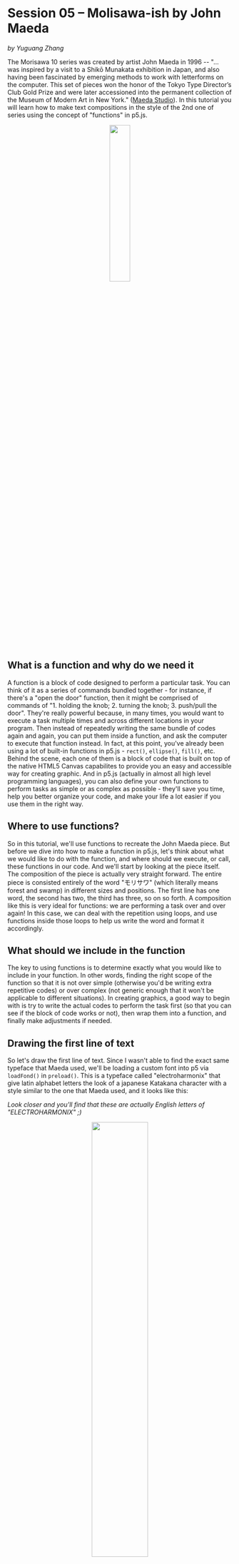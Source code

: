 # Session 05 – Molisawa-ish by John Maeda
*by Yuguang Zhang*

The Morisawa 10 series was created by artist John Maeda in 1996 -- "... was inspired by a visit to a Shikō Munakata exhibition in Japan, and also having been fascinated by emerging methods to work with letterforms on the computer. This set of pieces won the honor of the Tokyo Type Director’s Club Gold Prize and were later accessioned into the permanent collection of the Museum of Modern Art in New York." ([Maeda Studio](https://maedastudio.com/morisawa-10-2016/)). In this tutorial you will learn how to make text compositions in the style of the 2nd one of series using the concept of "functions" in p5.js.

<p align="center">
  <img src="./assets/morisawa_original.jpg" align="middle" width="30%">
</p>

## What is a function and why do we need it
A function is a block of code designed to perform a particular task. You can think of it as a series of commands bundled together - for instance, if there's a "open the door" function, then it might be comprised of commands of "1. holding the knob; 2. turning the knob; 3. push/pull the door". They're really powerful because, in many times, you would want to execute a task multiple times and across different locations in your program. Then instead of repeatedly writing the same bundle of codes again and again, you can put them inside a function, and ask the computer to execute that function instead. In fact, at this point, you've already been using a lot of built-in functions in p5.js - `rect()`, `ellipse()`, `fill()`, etc. Behind the scene, each one of them is a block of code that is built on top of the native HTML5 Canvas capabilites to provide you an easy and accessible way for creating graphic. And in p5.js (actually in almost all high level programming languages), you can also define your own functions to perform tasks as simple or as complex as possible - they'll save you time, help you better organize your code, and make your life a lot easier if you use them in the right way.

## Where to use functions?
So in this tutorial, we'll use functions to recreate the John Maeda piece. But before we dive into how to make a function in p5.js, let's think about what we would like to do with the function, and where should we execute, or call, these functions in our code. And we'll start by looking at the piece itself. The composition of the piece is actually very straight forward. The entire piece is consisted entirely of the word "モリサワ" (which literally means forest and swamp) in different sizes and positions. The first line has one word, the second has two, the third has three, so on so forth. A composition like this is very ideal for functions: we are performing a task over and over again! In this case, we can deal with the repetition using loops, and use functions inside those loops to help us write the word and format it accordingly.

## What should we include in the function
The key to using functions is to determine exactly what you would like to include in your function. In other words, finding the right scope of the function so that it is not over simple (otherwise you'd be writing extra repetitive codes) or over complex (not generic enough that it won't be applicable to different situations). In creating graphics, a good way to begin with is try to write the actual codes to perform the task first (so that you can see if the block of code works or not), then wrap them into a function, and finally make adjustments if needed.

## Drawing the first line of text
So let's draw the first line of text. Since I wasn't able to find the exact same typeface that Maeda used, we'll be loading a custom font into p5 via `loadFond()` in `preload()`. This is a typeface called "electroharmonix" that give latin alphabet letters the look of a japanese Katakana character with a style similar to the one that Maeda used, and it looks like this:

*Look closer and you'll find that these are actually English letters of "ELECTROHARMONIX" ;)*
<p align="center">
  <img src="./assets/electroharmonix.png" align="middle" width="50%">
</p>


```js
    function preload() {
      jFont = loadFont("electroharmonix.ttf")
    }
```

In this particular example, I'm using the word "CODE" to replace "モリサワ". So we have a global variable called `t` at the top (`let t = "code";`). Then we would give the text size variable `tSize` a value of 160 so that the work would go the full width of the canvas, set is using `textSize()`, and use the `textBounds()` function to find the bounding box (bbox) of the word in a particular size, and set the y position of the text using `bbox.h`.

```js
    tSize = 160;
    textSize(tSize);
    bbox = jFont.textBounds(t, 0, 0, tSize);
    text(t, 0, bbox.h);
```
<p align="center">
  <img src="./assets/morisawa_1_line.png" align="middle" width="30%">
</p>

## Drawing the first two lines of text
Similarly, we can draw the second line of text using the same strategy - we basically divided the text size by 2, and draw the text twice using the same set of commands: recalculate the text size, set the text size, recalculate the bounding box, and draw the actual word twice. Notice that we include two variables here, `curX` and `curY`, which stands for the current X and Y positons of the text to be drawn. For the second line, its `curY` value is the actually the height of the first line's bounding box; and we would update the `curX` value before we draw the second word of the second line.

```js
    tSize = 160;
    textSize(tSize);
    bbox = jFont.textBounds(t, 0, 0, tSize);
    text(t, 0, bbox.h); //finish drawing first line of text
  
    curY = bbox.h; //for line 2, set its current Y position using the height of the first line's bounding box

    tSize = tSize / 2;
    textSize(tSize);
    bbox = jFont.textBounds(t, 0, 0, tSize);
    text(t, 0, curY + bbox.h);
    curX = bbox.w; //update the current X position for the second word
    text(t, curX, curY + bbox.h);
```

<p align="center">
  <img src="./assets/morisawa_2_line.png" align="middle" width="30%">
</p>

And then adjust a little bit by adding an *offset* value and making the size slightly larger, so that the text would fill up the tiny margins on the left and the right:

```js
    tSize = 162; //increaes text size a little bit
    let leftOffset = -5; //add a negative offset to fill up the margin on the left

    textSize(tSize);
    bbox = jFont.textBounds(t, 0, 0, tSize);
    text(t, 0 + leftOffset, bbox.h);
    curY = bbox.h;

    tSize = tSize / 2;
    leftOffset = leftOffset / 2;

    textSize(tSize);
    bbox = jFont.textBounds(t, 0, 0, tSize);
    text(t, 0 + leftOffset, curY + bbox.h);
    curX = bbox.w;
    text(t, curX + leftOffset, curY + bbox.h);
```
<p align="center">
  <img src="./assets/morisawa_2_line_offset.png" align="middle" width="30%">
</p>

## Define your function to do the job
At this point, we are ready to use functions to do the job. Now that we've known the drill, we can use a function to wrap the command sequences we've discovered, give it a name, and call it wherever applicable. In this case, we'll draw a line of text with our line number. To do so, we'll use the `function` keyword in JavaScript, and define a function called *drawTextLine* below our `draw()` function to draw a line of text. It'll take 6 parameters: the text content `t`, text size `tSize`, the starting X and Y positions of this line `startX` and `startY`, its offset `leftOffset`, and how many times we would draw the word `numTimes`. Also, the function will *return* a value `curY`, which indicates the current Y position of the line, so that the following line can use this information to position and draw itself.

```js
    function drawTextLine(t, tSize, startX, startY, leftOffset, numTimes) {
      textSize(tSize);
      bbox = jFont.textBounds(t, 0, 0, tSize);

      let curX = startX;
      let curY = startY + bbox.h;


      for (let i = 0; i < numTimes; i++) {
        text(t, curX + leftOffset, curY);
        curX = curX + bbox.w;
      }

      return curY;
    }
```

And now we can simplify our code inside `draw()` by calling our custom function `drawTextLine()` like below, and we'll get the same result.

```js
    //------------use a function to draw 2 lines--------------
    //1. sets the size
    //2. calculate the bbox, currentX, and currentY
    //3. draw text using currentX, currentY, left offset, and the current line number
    //4. return the updated currentY for nextline!
    tSize = 162;
    let leftOffset = -5;
    let curX = 0;
    let curY = 0;
    let newY = drawTextLine(t, tSize, curX, curY, leftOffset, 1); //draw the 1st line and save it's returned Y position to a variable newY
    drawTextLine(t, tSize/2, curX, newY, leftOffset/2, 2);//use newY to draw the second line
```

<p align="center">
  <img src="./assets/morisawa_2_line_offset.png" align="middle" width="30%">
</p>

## Draw the composition with loops
And finally we can draw the entire composition with a combination of loops. Now that we have our function ready, we would only need to properly wrap it inside the for loop, and it'll just work.

```js
    //---------------wrap them in a loop!
    tSize = 162;
    let leftOffset = -5;
    let initialX = 0;
    let initialY = 0;

    let newY = initialY;

    for (let i = 1; i < 30; i++) {
      //draw each line by using i as the line number, and the text size as i-th portion of the 1st line's text size
      newY = drawTextLine(t, tSize / i, initialX, newY, leftOffset / i, i);
    }
```

<p align="center">
  <img src="./assets/morisawa_code.png" align="middle" width="30%">
</p>

## BONUS: Adding more stuff to our function
Since function is just a block of code, we can always modify / add codes in our function to give it more power. Here we define another function called *drawTextLineChangeColor* that does everything in *drawTextLine* plus one additional thing, changing the fill color of each line using a `sin()` function. And now we add animation to our composition :) 

```js
    function drawTextLineChangeColor(t, tSize, startX, startY, leftOffset, numTimes) {
      textSize(tSize);
      
      fill(sin(-frameCount * 0.1 + numTimes * 0.5) * 255); //same function as above, but also change color using sin();

      bbox = jFont.textBounds(t, 0, 0, tSize);

      let curX = startX;
      let curY = startY + bbox.h;


      for (let i = 0; i < numTimes; i++) {
        text(t, curX + leftOffset, curY);
        curX = curX + bbox.w;
      }

      return curY;
    }

    //and inside draw(), replace drawTextLine() with drawTextLineChangeColor()....

    newY = drawTextLineChangeColor(t, tSize / i, initialX, newY, leftOffset / i, i);

```

<p align="center">
  <img src="./assets/morisawa_code_ani.png" align="middle" width="30%">
</p>